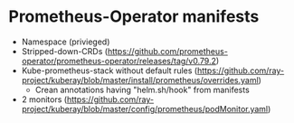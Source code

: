 # Prometheus-Operator manifests
- Namespace (privieged)
- Stripped-down-CRDs (https://github.com/prometheus-operator/prometheus-operator/releases/tag/v0.79.2)
- Kube-prometheus-stack without default rules (https://github.com/ray-project/kuberay/blob/master/install/prometheus/overrides.yaml)
  - Crean annotations having "helm.sh/hook" from manifests
- 2 monitors (https://github.com/ray-project/kuberay/blob/master/config/prometheus/podMonitor.yaml)

